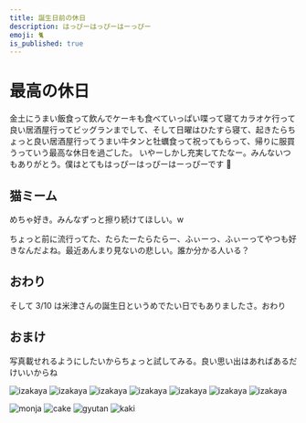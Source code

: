 ```yaml
---
title: 誕生日前の休日
description: はっぴーはっぴーはーっぴー
emoji: 🐈
is_published: true
---
```


# 最高の休日

金土にうまい飯食って飲んでケーキも食べていっぱい喋って寝てカラオケ行って良い居酒屋行ってビッグランまでして、そして日曜はひたすら寝て、起きたらちょっと良い居酒屋行ってうまい牛タンと牡蠣食って祝ってもらって、帰りに服買うっていう最高な休日を過ごした。
いやーしかし充実してたなー。みんないつもありがとう。僕はとてもはっぴーはっぴーはーっぴーです 🤟

## 猫ミーム

めちゃ好き。みんなずっと擦り続けてほしい。w

ちょっと前に流行ってた、たらたーたらたらー、ふぃーっ、ふぃーってやつも好きなんだよね。最近あんまり見ないの悲しい。誰か分かる人いる？

## おわり

そして 3/10 は米津さんの誕生日というめでたい日でもありましたさ。おわり

## おまけ

写真載せれるようにしたいからちょっと試してみる。良い思い出はあればあるだけいいからね

![izakaya](https://github.com/mayone-du/blog-contents/blob/main/images/2024-03-10/izakaya-01.jpg?raw=true)
![izakaya](https://github.com/mayone-du/blog-contents/blob/main/images/2024-03-10/izakaya-02.jpg?raw=true)
![izakaya](https://github.com/mayone-du/blog-contents/blob/main/images/2024-03-10/izakaya-03.jpg?raw=true)
![izakaya](https://github.com/mayone-du/blog-contents/blob/main/images/2024-03-10/izakaya-04.jpg?raw=true)
![izakaya](https://github.com/mayone-du/blog-contents/blob/main/images/2024-03-10/izakaya-05.jpg?raw=true)
![izakaya](https://github.com/mayone-du/blog-contents/blob/main/images/2024-03-10/izakaya-06.jpg?raw=true)
![izakaya](https://github.com/mayone-du/blog-contents/blob/main/images/2024-03-10/izakaya-07.jpg?raw=true)

![monja](https://github.com/mayone-du/blog-contents/blob/main/images/2024-03-10/monja.jpg?raw=true)
![cake](https://github.com/mayone-du/blog-contents/blob/main/images/2024-03-10/cake.jpg?raw=true)
![gyutan](https://github.com/mayone-du/blog-contents/blob/main/images/2024-03-10/gyutan.jpg?raw=true)
![kaki](https://github.com/mayone-du/blog-contents/blob/main/images/2024-03-10/kaki.jpg?raw=true)
